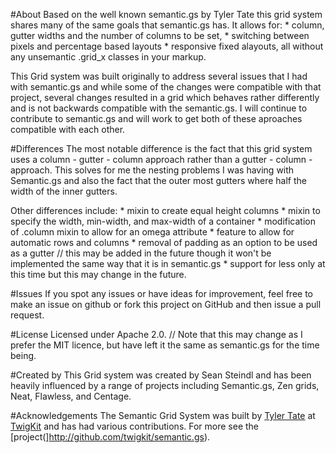 #About
Based on the well known semantic.gs by Tyler Tate this grid system shares many of the same goals that semantic.gs has. It allows for:
	* column, gutter widths and the number of columns to be set, 
	* switching between pixels and percentage based layouts
	* responsive fixed alayouts, 
all without any unsemantic .grid_x classes in your markup. 

This Grid system was built originally to address several issues that I had with semantic.gs and while some of the changes were compatible with that project, several changes resulted in a grid which behaves rather differently and is not backwards compatible with the semantic.gs. I will continue to contribute to semantic.gs and will work to get both of these aproaches compatible with each other.

#Differences
The most notable difference is the fact that this grid system uses a column - gutter - column approach rather than a gutter - column - approach. This solves for me the nesting problems I was having with Semantic.gs and also the fact that the outer most gutters where half the width of the inner gutters.

Other differences include:
	* mixin to create equal height columns
	* mixin to specify the width, min-width, and max-width of a container
	* modification of .column mixin to allow for an omega attribute
	* feature to allow for automatic rows and columns
	* removal of padding as an option to be used as a gutter // this may be added in the future though it won't be implemented the same way that it is in semantic.gs
	* support for less only at this time but this may change in the future.

#Issues
If you spot any issues or have ideas for improvement, feel free to make an issue on github or fork this project on GitHub and then issue a pull request.

#License
Licensed under Apache 2.0. // Note that this may change as I prefer the MIT licence, but have left it the same as semantic.gs for the time being.

#Created by
This Grid system was created by Sean Steindl and has been heavily influenced by a range of projects including Semantic.gs, Zen grids, Neat, Flawless, and Centage.

#Acknowledgements
The Semantic Grid System was built by [Tyler Tate](http://twitter.com/tylertate/) at [TwigKit](http://twigkit.com/) and has had various contributions. For more see the [project(]http://github.com/twigkit/semantic.gs).